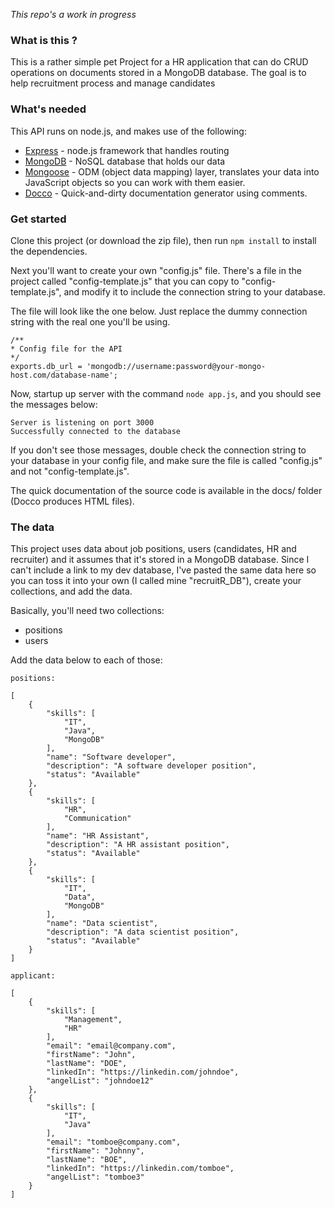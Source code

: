 *This repo's a work in progress*

### What is this ?

This is a rather simple pet Project for a HR application that can do CRUD operations on documents stored in a MongoDB database.
The goal is to help recruitment process and manage candidates

### What's needed

This API runs on node.js, and makes use of the following:

- [Express](https://github.com/visionmedia/express) - node.js framework that handles routing
- [MongoDB](http://mongodb.com) - NoSQL database that holds our data
- [Mongoose](http://mongoosejs.com/) - ODM (object data mapping) layer, translates your data into JavaScript objects so you can work with them easier.
- [Docco](http://ashkenas.com/docco/) - Quick-and-dirty documentation generator using comments.
### Get started

Clone this project (or download the zip file), then run ```npm install``` to install the dependencies.

Next you'll want to create your own "config.js" file. There's a file in the project called "config-template.js" that you can copy to "config-template.js", and modify it to include the connection string to your database.

The file will look like the one below. Just replace the dummy connection string with the real one you'll be using.


```
/**
* Config file for the API
*/
exports.db_url = 'mongodb://username:password@your-mongo-host.com/database-name';

```

Now, startup up server with the command `node app.js`, and you should see the messages below:

	Server is listening on port 3000
    Successfully connected to the database

If you don't see those messages, double check the connection string to your database in your config file, and make sure the file is called "config.js" and not "config-template.js".

The quick documentation of the source code is available in the docs/ folder (Docco produces HTML files).

### The data

This project uses data about job positions, users (candidates, HR and recruiter) and it assumes that it's stored in a MongoDB database. Since I can't include a link to my dev database, I've pasted the same data here so you can toss it into your own (I called mine "recruitR_DB"), create your collections, and add the data.

Basically, you'll need two collections:

- positions
- users

Add the data below to each of those:

```
positions:

[
    {
        "skills": [
            "IT",
            "Java",
            "MongoDB"
        ],
        "name": "Software developer",
        "description": "A software developer position",
        "status": "Available"
    },
    {
        "skills": [
            "HR",
            "Communication"
        ],
        "name": "HR Assistant",
        "description": "A HR assistant position",
        "status": "Available"
    },
    {
        "skills": [
            "IT",
            "Data",
            "MongoDB"
        ],
        "name": "Data scientist",
        "description": "A data scientist position",
        "status": "Available"
    }
]
```
```
applicant:

[
    {
        "skills": [
            "Management",
            "HR"
        ],
        "email": "email@company.com",
        "firstName": "John",
        "lastName": "DOE",
        "linkedIn": "https://linkedin.com/johndoe",
        "angelList": "johndoe12"
    },
    {
        "skills": [
            "IT",
            "Java"
        ],
        "email": "tomboe@company.com",
        "firstName": "Johnny",
        "lastName": "BOE",
        "linkedIn": "https://linkedin.com/tomboe",
        "angelList": "tomboe3"
    }
]
```